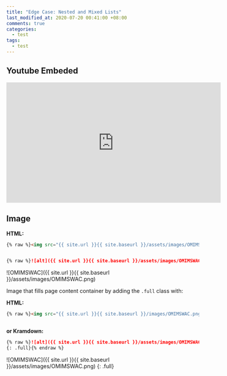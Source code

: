```yaml
---
title: "Edge Case: Nested and Mixed Lists"
last_modified_at: 2020-07-20 00:41:00 +08:00
comments: true
categories:
  - test
tags:
  - test
---
```


## Youtube Embeded
<iframe width="560" height="315" src="https://www.youtube.com/embed/IrlEdluxIOA" frameborder="0" allow="accelerometer; autoplay; encrypted-media; gyroscope; picture-in-picture" allowfullscreen></iframe>

## Image
**HTML:**

```html
{% raw %}<img src="{{ site.url }}{{ site.baseurl }}/assets/images/OMIMSWAC.png" alt="">{% endraw %}
```
<img src="{{ site.url }}{{ site.baseurl }}/assets/images/OMIMSWAC.png" alt="" class="full">
    
```markdown
{% raw %}![alt]({{ site.url }}{{ site.baseurl }}/assets/images/OMIMSWAC.png){% endraw %}
```
![OMIMSWAC]({{ site.url }}{{ site.baseurl }}/assets/images/OMIMSWAC.png)

Image that fills page content container by adding the `.full` class with:

**HTML:**

```html
{% raw %}<img src="{{ site.url }}{{ site.baseurl }}/images/OMIMSWAC.png" alt="" class="full">{% endraw %}
```
<img src="{{ site.url }}{{ site.baseurl }}/assets/images/OMIMSWAC.png" alt="" class="full">

**or Kramdown:**

```markdown
{% raw %}![alt]({{ site.url }}{{ site.baseurl }}/assets/images/OMIMSWAC.png)
{: .full}{% endraw %}
```

![OMIMSWAC]({{ site.url }}{{ site.baseurl }}/assets/images/OMIMSWAC.png)
{: .full}
